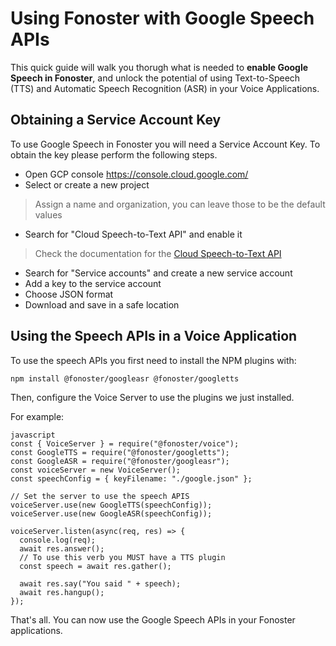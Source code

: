 # Using Fonoster with Google Speech APIs

This quick guide will walk you thorugh what is needed to **enable Google Speech in Fonoster**, and unlock the potential
of using Text-to-Speech (TTS) and Automatic Speech Recognition (ASR) in your Voice Applications.

## Obtaining a Service Account Key

To use Google Speech in Fonoster you will need a Service Account Key. To obtain the key please perform the following steps.

- Open GCP console https://console.cloud.google.com/
- Select or create a new project
> Assign a name and organization, you can leave those to be the default values
- Search for "Cloud Speech-to-Text API" and enable it
> Check the documentation for the [Cloud Speech-to-Text API](https://cloud.google.com/speech-to-text/docs?hl=es_419&_ga=2.185527210.-2040607004.1664903945)
- Search for "Service accounts" and create a new service account
- Add a key to the service account 
- Choose JSON format
- Download and save in a safe location

## Using the Speech APIs in a Voice Application

To use the speech APIs you first need to install the NPM plugins with:

```bash
npm install @fonoster/googleasr @fonoster/googletts
```

Then, configure the Voice Server to use the plugins we just installed. 

For example:

```none
javascript
const { VoiceServer } = require("@fonoster/voice");
const GoogleTTS = require("@fonoster/googletts");
const GoogleASR = require("@fonoster/googleasr");
const voiceServer = new VoiceServer();
const speechConfig = { keyFilename: "./google.json" };

// Set the server to use the speech APIS
voiceServer.use(new GoogleTTS(speechConfig));
voiceServer.use(new GoogleASR(speechConfig));

voiceServer.listen(async(req, res) => {
  console.log(req);
  await res.answer();
  // To use this verb you MUST have a TTS plugin
  const speech = await res.gather();

  await res.say("You said " + speech);
  await res.hangup();
});
```

That's all. You can now use the Google Speech APIs in your Fonoster applications.
